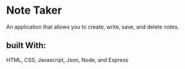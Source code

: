 # Note Taker

An application that allows you to create, write, save, and delete notes.

## built With:

HTML,
CSS,
Javascript,
Json,
Node,
and Express